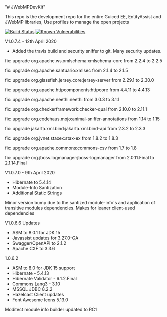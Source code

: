 "# JWebMPDevKit" 

This repo is the development repo for the entire Guiced EE, EntityAssist and JWebMP libraries,
Use profiles to manage the open projects

[![Build Status](https://travis-ci.com/GedMarc/JWebMPDevKit.svg?branch=master)](https://travis-ci.com/GedMarc/JWebMPDevKit) [![Known Vulnerabilities](https://snyk.io/test/github/GedMarc/JWebMPDevKit/badge.svg)](https://snyk.io/test/github/GedMarc/JWebMPDevKit)

V1.0.7.4 - 12th April 2020

* Added the travis build and security sniffer to git. Many security updates.

fix: upgrade org.apache.ws.xmlschema:xmlschema-core from 2.2.4 to 2.2.5 

fix: upgrade org.apache.santuario:xmlsec from 2.1.4 to 2.1.5
 
fix: upgrade org.glassfish.jersey.core:jersey-server from 2.29.1 to 2.30.0

fix: upgrade org.apache.httpcomponents:httpcore from 4.4.11 to 4.4.13
 
fix: upgrade org.apache.neethi:neethi from 3.0.3 to 3.1.1
 
fix: upgrade org.checkerframework:checker-qual from 2.10.0 to 2.11.1
 
fix: upgrade org.codehaus.mojo:animal-sniffer-annotations from 1.14 to 1.15

fix: upgrade jakarta.xml.bind:jakarta.xml.bind-api from 2.3.2 to 2.3.3

fix: upgrade org.jvnet.staxex:stax-ex from 1.8.2 to 1.8.3

fix: upgrade org.apache.commons:commons-csv from 1.7 to 1.8

fix: upgrade org.jboss.logmanager:jboss-logmanager from 2.0.11.Final to 2.1.14.Final



V1.0.7.0 - 9th April 2020

* Hibernate to 5.4.14
* Module-Info Santization
* Additional Static Strings

Minor version bump due to the santized module-info's and application of transitive modules dependencies.
Makes for leaner client-used dependencies

V1.0.6.6 Updates
* ASM to 8.0.1 for JDK 15
* Javassist updates for 3.27.0-GA
* Swagger/OpenAPI to 2.1.2
* Apache CXF to 3.3.6

1.0.6.2
* ASM to 8.0 for JDK 15 support
* Hibernate - 5.4.13
* Hibernate Validator - 6.1.2.Final
* Commons Lang3 - 3.10
* MSSQL JDBC 8.2.2
* Hazelcast Client updates
* Font Awesome Icons 5.13.0

Moditect module info builder updated to RC1

